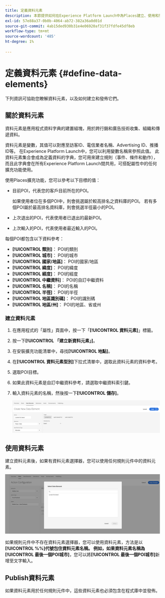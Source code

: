 ```yaml
---
title: 定義資料元素
description: 本節提供如何在Experience Platform Launch中為Places建立、使用和發佈資料元素的相關資訊。
exl-id: 57e88a37-0b0b-4064-ab72-382a36a0d01d
source-git-commit: 4ab15ded930b31e4e06920af31f37fdfe45df8eb
workflow-type: tm+mt
source-wordcount: '485'
ht-degree: 1%

---
```


# 定義資料元素 {#define-data-elements}

下列資訊可協助您瞭解資料元素，以及如何建立和發佈它們。

## 關於資料元素

資料元素是應用程式資料字典的建置組塊，用於跨行銷和廣告技術收集、組織和傳遞資料。

資料元素是變數，其值可以對應至訪客ID、電信業者名稱、Advertising ID、推播ID等。 在Experience Platform Launch中，您可以利用變數名稱來參照此值。 此資料元素集合會成為定義資料的字典，您可用來建立規則（事件、條件和動作），而且此字典會在所有Experience Platform Launch間共用，可搭配屬性中的任何擴充功能使用。

使用Places擴充功能，您可以參考以下目標的值：

* 目前POI，代表您的客戶目前所在的POI。

  如果使用者位在多個POI中，則會挑選屬於較高排名之資料庫的POI。 若有多個POI屬於最高排名資料庫，則會挑選半徑最小的POI。
* 上次退出的POI，代表使用者已退出的最新POI。
* 上次輸入的POI，代表使用者最近輸入的POI。

每個POI都包含以下資料參考：

* **[!UICONTROL 類別]**： POI的類別
* **[!UICONTROL 城市]**： POI的城市
* **[!UICONTROL 國家/地區]**： POI的國家/地區
* **[!UICONTROL 緯度]**： POI的緯度
* **[!UICONTROL 經度]**： POI的經度
* **[!UICONTROL 中繼資料]**： POI的自訂中繼資料
* **[!UICONTROL 名稱]**： POI的名稱
* **[!UICONTROL 半徑]**： POI的半徑
* **[!UICONTROL 地區識別碼]**： POI的識別碼
* **[!UICONTROL 地區/州]**： POI的地區、省或州

### 建立資料元素

1. 在應用程式的「屬性」頁面中，按一下「**[!UICONTROL 資料元素]**」標籤。

1. 按一下&#x200B;**[!UICONTROL 「建立新資料元素」]**。

1. 在安裝擴充功能清單中，尋找&#x200B;**[!UICONTROL 地點]**。

1. 在&#x200B;**[!UICONTROL 資料元素型別]**&#x200B;下拉式清單中，選取此資料元素的資料參考。

1. 選取POI目標。

1. 如果此資料元素是自訂中繼資料參考，請選取中繼資料索引鍵。

1. 輸入資料元素的名稱，然後按一下&#x200B;**[!UICONTROL 儲存]**。

   ![建立資料元素](/help/assets/create-de-7-v3.png)


## 使用資料元素

建立資料元素後，如果有資料元素選擇器，您可以使用任何規則元件中的資料元素。

![使用資料元素](/help/assets/use-de-v2.png)

如果規則元件中不存在資料元素選擇器，您可以使用資料元素，方法是以&#x200B;**[!UICONTROL %%]**代號包住資料元素名稱。
例如，如果資料元素名稱為**[!UICONTROL 最後一個POI城市]**，您可以將&#x200B;**[!UICONTROL 最後一個POI城市]**&#x200B;新增至文字輸入。


## Publish資料元素

如果資料元素用於任何規則元件中，這些資料元素也必須包含在程式庫中並發佈。

